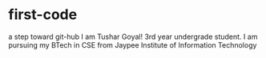 # first-code
a step toward git-hub
I am Tushar Goyal! 3rd year undergrade student. I am pursuing my BTech in CSE from Jaypee Institute of Information Technology
